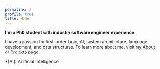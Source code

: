 ```yaml
---
permalink: /
profile: true
title: Home
---
```


**I'm a PhD student with industry software engineer experience**. 

I have a passion for first-order logic, AI, system architecture, language development, and data structures. To learn more about me, visit my [About]({{site.baseurl}}/about) or [Projects]({{site.baseurl}}/projects) page.

*[AI]: Artificial Intelligence